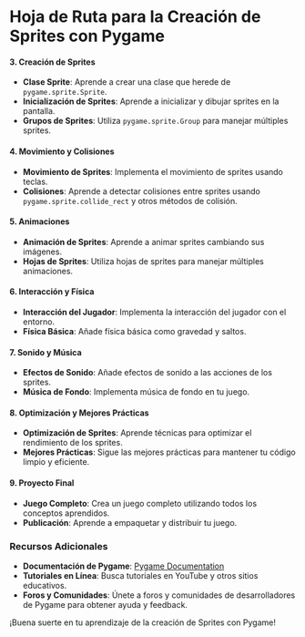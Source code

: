 # Hoja de Ruta para la Creación de Sprites con Pygame

#### 3. Creación de Sprites
- **Clase Sprite**: Aprende a crear una clase que herede de `pygame.sprite.Sprite`.
- **Inicialización de Sprites**: Aprende a inicializar y dibujar sprites en la pantalla.
- **Grupos de Sprites**: Utiliza `pygame.sprite.Group` para manejar múltiples sprites.

#### 4. Movimiento y Colisiones
- **Movimiento de Sprites**: Implementa el movimiento de sprites usando teclas.
- **Colisiones**: Aprende a detectar colisiones entre sprites usando `pygame.sprite.collide_rect` y otros métodos de colisión.

#### 5. Animaciones
- **Animación de Sprites**: Aprende a animar sprites cambiando sus imágenes.
- **Hojas de Sprites**: Utiliza hojas de sprites para manejar múltiples animaciones.

#### 6. Interacción y Física
- **Interacción del Jugador**: Implementa la interacción del jugador con el entorno.
- **Física Básica**: Añade física básica como gravedad y saltos.

#### 7. Sonido y Música
- **Efectos de Sonido**: Añade efectos de sonido a las acciones de los sprites.
- **Música de Fondo**: Implementa música de fondo en tu juego.

#### 8. Optimización y Mejores Prácticas
- **Optimización de Sprites**: Aprende técnicas para optimizar el rendimiento de los sprites.
- **Mejores Prácticas**: Sigue las mejores prácticas para mantener tu código limpio y eficiente.

#### 9. Proyecto Final
- **Juego Completo**: Crea un juego completo utilizando todos los conceptos aprendidos.
- **Publicación**: Aprende a empaquetar y distribuir tu juego.

### Recursos Adicionales
- **Documentación de Pygame**: [Pygame Documentation](https://www.pygame.org/docs/)
- **Tutoriales en Línea**: Busca tutoriales en YouTube y otros sitios educativos.
- **Foros y Comunidades**: Únete a foros y comunidades de desarrolladores de Pygame para obtener ayuda y feedback.

¡Buena suerte en tu aprendizaje de la creación de Sprites con Pygame!
